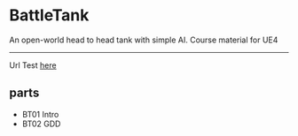 # BattleTank
An open-world head to head tank with simple AI. Course material for UE4
***
Url Test [here](https://www.linkedin.com/in/taturguillaume/)
## parts
* BT01 Intro
* BT02 GDD
